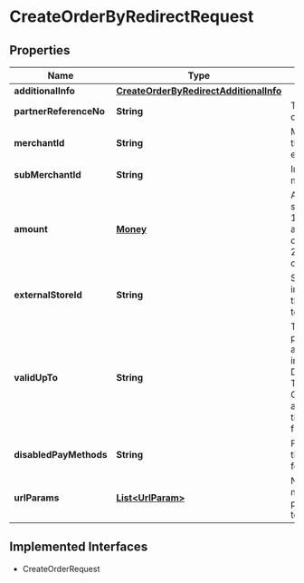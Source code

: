 

# CreateOrderByRedirectRequest


## Properties

| Name | Type | Description | Notes |
|------------ | ------------- | ------------- | -------------|
|**additionalInfo** | [**CreateOrderByRedirectAdditionalInfo**](CreateOrderByRedirectAdditionalInfo.md) |  |  [optional] |
|**partnerReferenceNo** | **String** | Transaction identifier on partner system |  |
|**merchantId** | **String** | Merchant identifier that is unique per each merchant |  |
|**subMerchantId** | **String** | Information of sub merchant identifier |  [optional] |
|**amount** | [**Money**](Money.md) | Amount. Contains two sub-fields:<br> 1. Value: Transaction amount, including the cents<br> 2. Currency: Currency code based on ISO<br>  |  |
|**externalStoreId** | **String** | Store identifier to indicate to which store this payment belongs to |  [optional] |
|**validUpTo** | **String** | The time when the payment will be automatically expired, in format YYYY-MM-DDTHH:mm:ss+07:00. Time must be in GMT+7 (Jakarta time) and cannot be more than one week in the future. |  [optional] |
|**disabledPayMethods** | **String** | Payment method(s) that cannot be used for this |  [optional] |
|**urlParams** | [**List&lt;UrlParam&gt;**](UrlParam.md) | Notify URL that DANA must send the payment notification to |  |


## Implemented Interfaces

* CreateOrderRequest


